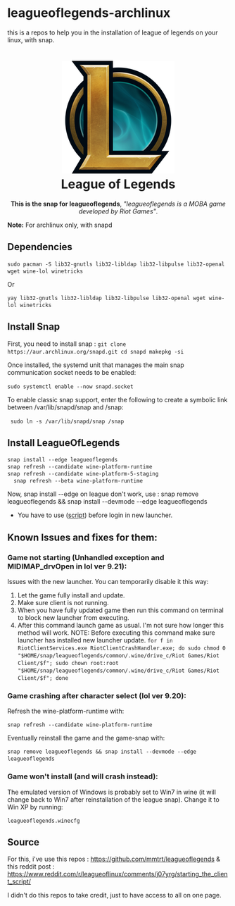 # leagueoflegends-archlinux


this is a repos to help you in the installation of league of legends on your linux, with snap.


<h1 align="center">
  <img src="leagueoflegends.png" alt="LOL">
  <br />
  League of Legends
</h1>

<p align="center"><b>This is the snap for leagueoflegends</b>, <i>"leagueoflegends is a MOBA game developed by Riot Games"</i>.</p>


**Note:** For archlinux only, with snapd

## Dependencies 

    sudo pacman -S lib32-gnutls lib32-libldap lib32-libpulse lib32-openal wget wine-lol winetricks

  Or
    
    yay lib32-gnutls lib32-libldap lib32-libpulse lib32-openal wget wine-lol winetricks


## Install Snap


First, you need to install snap : 
` git clone https://aur.archlinux.org/snapd.git
  cd snapd
  makepkg -si ` 
  
  
  Once installed, the systemd unit that manages the main snap communication socket needs to be enabled:
  
 ` sudo systemctl enable --now snapd.socket ` 
 
 To enable classic snap support, enter the following to create a symbolic link between /var/lib/snapd/snap and /snap:
 
 ` sudo ln -s /var/lib/snapd/snap /snap`
 

## Install LeagueOfLegends

    snap install --edge leagueoflegends
    snap refresh --candidate wine-platform-runtime
    snap refresh --candidate wine-platform-5-staging
	  snap refresh --beta wine-platform-runtime

Now, snap install --edge on league don't work, use : 	snap remove leagueoflegends && snap install --devmode --edge leagueoflegends

* You have to use ([script](https://github.com/Knackie/leagueoflegends-archlinux/blob/master/launchhelper.sh)) before login in new launcher.

 ## Known Issues and fixes for them:
 
 ### Game not starting (Unhandled exception and MIDIMAP_drvOpen in lol ver 9.21):
 Issues with the new launcher. You can temporarily disable it this way:
1. Let the game fully install and update.
2. Make sure client is not running.
3. When you have fully updated game then run this command on terminal to block new launcher from executing.
4. After this command launch game as usual. I'm not sure how longer this method will work.
NOTE: Before executing this command make sure launcher has installed new launcher update.
`for f in RiotClientServices.exe RiotClientCrashHandler.exe; do sudo chmod 0 "$HOME/snap/leagueoflegends/common/.wine/drive_c/Riot Games/Riot Client/$f"; sudo chown root:root "$HOME/snap/leagueoflegends/common/.wine/drive_c/Riot Games/Riot Client/$f"; done`

### Game crashing after character select (lol ver 9.20):
Refresh the wine-platform-runtime with:

    snap refresh --candidate wine-platform-runtime
    
Eventually reinstall the game and the game-snap with:

	snap remove leagueoflegends && snap install --devmode --edge leagueoflegends
    
### Game won't install (and will crash instead):
The emulated version of Windows is probably set to Win7 in wine (it will change back to Win7 after reinstallation of the league snap). Change it to Win XP by running:

    leagueoflegends.winecfg


## Source 

For this, i've use this repos : https://github.com/mmtrt/leagueoflegends & this reddit post : https://www.reddit.com/r/leagueoflinux/comments/j07yrg/starting_the_client_script/

I didn't do this repos to take credit, just to have access to all on one page.
